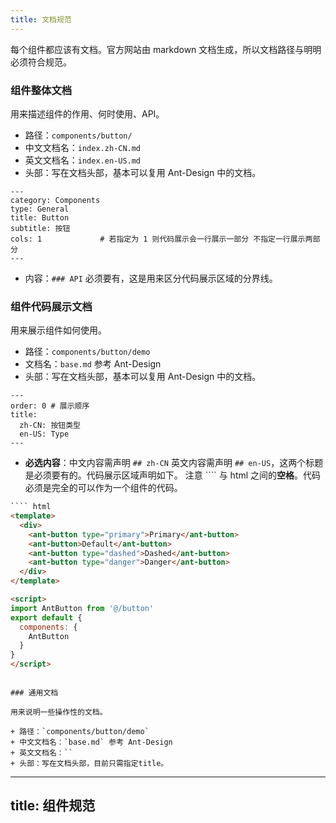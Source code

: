 ```yaml
---
title: 文档规范
---
```


每个组件都应该有文档。官方网站由 markdown 文档生成，所以文档路径与明明必须符合规范。

### 组件整体文档

用来描述组件的作用、何时使用、API。

+ 路径：`components/button/`
+ 中文文档名：`index.zh-CN.md`
+ 英文文档名：`index.en-US.md`
+ 头部：写在文档头部，基本可以复用 Ant-Design 中的文档。

```
---
category: Components
type: General
title: Button
subtitle: 按钮
cols: 1             # 若指定为 1 则代码展示会一行展示一部分 不指定一行展示两部分
---
```

+ 内容：`### API` 必须要有，这是用来区分代码展示区域的分界线。

### 组件代码展示文档

用来展示组件如何使用。

+ 路径：`components/button/demo`
+ 文档名：`base.md` 参考 Ant-Design
+ 头部：写在文档头部，基本可以复用 Ant-Design 中的文档。

```
---
order: 0 # 展示顺序
title:
  zh-CN: 按钮类型
  en-US: Type
---
```

+ **必选内容**：中文内容需声明 `## zh-CN` 英文内容需声明 `## en-US`，这两个标题是必须要有的。代码展示区域声明如下。 注意 ```` 与 html 之间的**空格**。代码必须是完全的可以作为一个组件的代码。

``` html
```` html
<template>
  <div>
    <ant-button type="primary">Primary</ant-button>
    <ant-button>Default</ant-button>
    <ant-button type="dashed">Dashed</ant-button>
    <ant-button type="danger">Danger</ant-button>
  </div>
</template>

<script>
import AntButton from '@/button'
export default {
  components: {
    AntButton
  }
}
</script>
````
```

### 通用文档

用来说明一些操作性的文档。

+ 路径：`components/button/demo`
+ 中文文档名：`base.md` 参考 Ant-Design
+ 英文文档名：``
+ 头部：写在文档头部，目前只需指定title。

```
---
title: 组件规范
---
```
